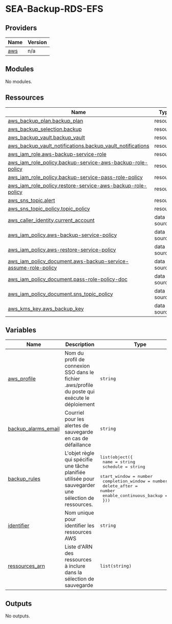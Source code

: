 # SEA-Backup-RDS-EFS

## Providers

| Name | Version |
|------|---------|
| <a name="provider_aws"></a> [aws](#provider\_aws) | n/a |

## Modules

No modules.

## Ressources

| Name | Type |
|------|------|
| [aws_backup_plan.backup_plan](https://registry.terraform.io/providers/hashicorp/aws/latest/docs/resources/backup_plan) | resource |
| [aws_backup_selection.backup](https://registry.terraform.io/providers/hashicorp/aws/latest/docs/resources/backup_selection) | resource |
| [aws_backup_vault.backup_vault](https://registry.terraform.io/providers/hashicorp/aws/latest/docs/resources/backup_vault) | resource |
| [aws_backup_vault_notifications.backup_vault_notifications](https://registry.terraform.io/providers/hashicorp/aws/latest/docs/resources/backup_vault_notifications) | resource |
| [aws_iam_role.aws-backup-service-role](https://registry.terraform.io/providers/hashicorp/aws/latest/docs/resources/iam_role) | resource |
| [aws_iam_role_policy.backup-service-aws-backup-role-policy](https://registry.terraform.io/providers/hashicorp/aws/latest/docs/resources/iam_role_policy) | resource |
| [aws_iam_role_policy.backup-service-pass-role-policy](https://registry.terraform.io/providers/hashicorp/aws/latest/docs/resources/iam_role_policy) | resource |
| [aws_iam_role_policy.restore-service-aws-backup-role-policy](https://registry.terraform.io/providers/hashicorp/aws/latest/docs/resources/iam_role_policy) | resource |
| [aws_sns_topic.alert](https://registry.terraform.io/providers/hashicorp/aws/latest/docs/resources/sns_topic) | resource |
| [aws_sns_topic_policy.topic_policy](https://registry.terraform.io/providers/hashicorp/aws/latest/docs/resources/sns_topic_policy) | resource |
| [aws_caller_identity.current_account](https://registry.terraform.io/providers/hashicorp/aws/latest/docs/data-sources/caller_identity) | data source |
| [aws_iam_policy.aws-backup-service-policy](https://registry.terraform.io/providers/hashicorp/aws/latest/docs/data-sources/iam_policy) | data source |
| [aws_iam_policy.aws-restore-service-policy](https://registry.terraform.io/providers/hashicorp/aws/latest/docs/data-sources/iam_policy) | data source |
| [aws_iam_policy_document.aws-backup-service-assume-role-policy](https://registry.terraform.io/providers/hashicorp/aws/latest/docs/data-sources/iam_policy_document) | data source |
| [aws_iam_policy_document.pass-role-policy-doc](https://registry.terraform.io/providers/hashicorp/aws/latest/docs/data-sources/iam_policy_document) | data source |
| [aws_iam_policy_document.sns_topic_policy](https://registry.terraform.io/providers/hashicorp/aws/latest/docs/data-sources/iam_policy_document) | data source |
| [aws_kms_key.aws_backup_key](https://registry.terraform.io/providers/hashicorp/aws/latest/docs/data-sources/kms_key) | data source |

## Variables

| Name | Description | Type | Default | Required |
|------|-------------|------|---------|:--------:|
| <a name="input_aws_profile"></a> [aws\_profile](#input\_aws\_profile) | Nom du profil de connexion SSO dans le fichier .aws/profile du poste qui exécute le déploiement | `string` | n/a | yes |
| <a name="input_backup_alarms_email"></a> [backup\_alarms\_email](#input\_backup\_alarms\_email) | Courriel pour les alertes de sauvegarde en cas de défaillance | `string` | n/a | yes |
| <a name="input_backup_rules"></a> [backup\_rules](#input\_backup\_rules) | L'objet règle qui spécifie une tâche planifiée utilisée pour sauvegarder une sélection de ressources. | <pre>list(object({<br>      name                     = string<br>      schedule                 = string<br>      start_window             = number<br>      completion_window        = number<br>      delete_after             = number<br>      enable_continuous_backup = bool<br>    }))</pre> | n/a | yes |
| <a name="input_identifier"></a> [identifier](#input\_identifier) | Nom unique pour identifier les ressources AWS | `string` | n/a | yes |
| <a name="input_ressources_arn"></a> [ressources\_arn](#input\_ressources\_arn) | Liste d'ARN des ressources à inclure dans la sélection de sauvegarde | `list(string)` | n/a | yes |

## Outputs

No outputs.
